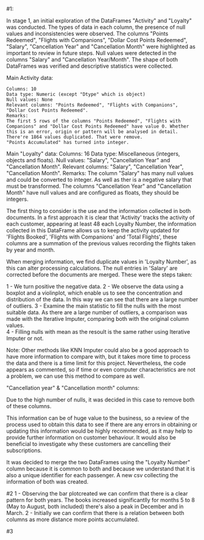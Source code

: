 #1:

In stage 1, an initial exploration of the DataFrames "Activity" and "Loyalty" was conducted. The types of data in each column, the presence of null values and inconsistencies were observed. The columns "Points Redeemed", "Flights with Companions", "Dollar Cost Points Redeemed", "Salary", "Cancellation Year" and "Cancellation Month" were highlighted as important to review in future steps. Null values were detected in the columns "Salary" and "Cancellation Year/Month". The shape of both DataFrames was verified and descriptive statistics were collected. 

Main Activity data:

    Columns: 10
    Data type: Numeric (except "Dtype" which is object)
    Null values: None
    Relevant columns: "Points Redeemed", "Flights with Companions", "Dollar Cost Points Redeemed".
    Remarks:
    The first 5 rows of the columns "Points Redeemed", "Flights with Companions" and "Dollar Cost Points Redeemed" have value 0. Whether this is an error, origin or pattern will be analysed in detail.
    There're 1864 values duplicated. That were remove. 
    "Points Accumulated" has turned into integer. 


Main "Loyalty" data:
    Columns: 16
    Data type: Miscellaneous (integers, objects and floats).
    Null values: "Salary", "Cancellation Year" and "Cancellation Month".
    Relevant columns: "Salary", "Cancellation Year", "Cancellation Month".
    Remarks:
    The column "Salary" has many null values and could be converted to integer. As well as ther is a negative salary that must be transformed.
    The columns "Cancellation Year" and "Cancellation Month" have null values and are configured as floats, they should be integers.

The first thing to consider is the use and the information collected in both documents. In a first approach it is clear that 'Activity' tracks the activity of each customer, appearing at least 48 each Loyalty Number, the information collected in this DataFrame allows us to keep the activity updated for 'Flights Booked', 'Flights with Companions' and 'Total Flights', these columns are a summation of the previous values recording the flights taken by year and month. 

When merging information, we find duplicate values in 'Loyalty Number', as this can alter processing calculations. The null entries in 'Salary' are corrected before the documents are merged. These were the steps taken: 

1 - We turn positive the negative data. 
2 - We observe the data using a boxplot and a violinplot, which enable us to see the concentration and distribution of the data. In this way we can see that there are a large number of outliers.
3 - Examine the main statistic to fill the nulls with the most suitable data. As there are a large number of outliers, a comparison was made with the Iterative Imputer, comparing both with the original column values.  
4 - Filling nulls with mean as the resoult is the same rather using Iterative Imputer or not. 

Note: Other methods like KNN Imputer could also be a good approach to have more information to compare with, but it takes more time to process the data and there is a time limit for this project. Nevertheless, the code appears as commented, so if time or even computer characteristics are not a problem, we can use this method to compare as well. 

"Cancellation year" & "Cancellation month" columns:

Due to the high number of nulls, it was decided in this case to remove both of these columns. 

This information can be of huge value to the business, so a review of the process used to obtain this data to see if there are any errors in obtaining or updating this information would be highly recommended, as it may help to provide further information on customer behaviour. It would also be beneficial to investigate why these customers are cancelling their subscriptions. 

It was decided to merge the two DataFrames using the "Loyalty Number" column because it is common to both and because we understand that it is also a unique identifier for each passenger. A new csv collecting the information of both was created.

#2
1 - 
Observing the bar plotcreated we can confirm that there is a clear pattern for both years. The books increased significantlly for months 5 to 8 (May to August, both included) there's also a peak in December and in March. 
2 - Initially we can confirm that there is a relation between both columns as more distance more points accumulated. 

#3